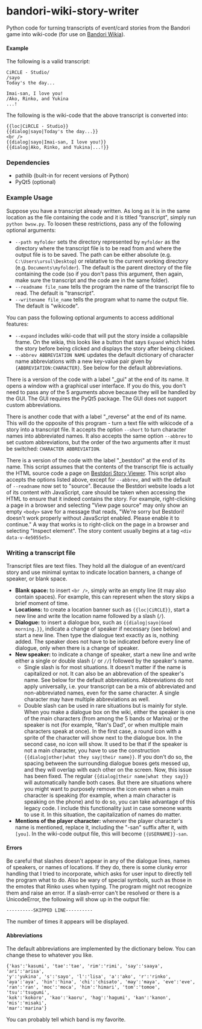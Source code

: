 # bandori-wiki-story-writer
Python code for turning transcripts of event/card stories from the Bandori game into wiki-code (for use on [Bandori Wikia](https://bandori.fandom.com)).

#### Example
The following is a valid transcript:

```
CiRCLE - Studio/
/sayo
Today's the day...
 
Imai-san, I love you!
/Ako, Rinko, and Yukina
...!
```

The following is the wiki-code that the above transcript is converted into:

```
{{loc|CiRCLE - Studio}}
{{dialog|sayo|Today's the day...}}
<br />
{{dialog|sayo|Imai-san, I love you!}}
{{dialog|Ako, Rinko, and Yukina|...!}}
```
### Dependencies
- pathlib (built-in for recent versions of Python)
- PyQt5 (optional)

### Example Usage
Suppose you have a transcript already written. As long as it is in the same location as the file containing the code and it is titled "transcript", simply run `python bwsw.py`. To loosen these restrictions, pass any of the following optional arguments: 
- `--path myfolder` sets the directory represented by `myfolder` as the directory where the transcript file is to be read from and where the output file is to be saved. The path can be either absolute (e.g. `C:\Users\ursul\Desktop`) or relatative to the current working directory (e.g. `Documents\myfolder`). The default is the parent directory of the file containing the code (so if you don't pass this argument, then again, make sure the transcript and the code are in the same folder).
- `--readname file_name` tells the program the name of the transcript file to read. The default is "transcript".
- `--writename file_name` tells the program what to name the output file. The default is "wikicode".

You can pass the following optional arguments to access additional features:
- `--expand` includes wiki-code that will put the story inside a collapsible frame. On the wikia, this looks like a button that says `Expand` which hides the story before being clicked and displays the story after being clicked.
- `--abbrev ABBREVIATION NAME` updates the default dictionary of character name abbreviations with a new key-value pair given by `{ABBREVIATION:CHARACTER}`. See below for the default abbreviations.

There is a version of the code with a label "\_gui" at the end of its name. It opens a window with a graphical user interface. If you do this, you don't need to pass any of the 5 arguments above because they will be handled by the GUI. The GUI requires the PyQt5 package. The GUI does not support custom abbreviations.

There is another code that with a label "\_reverse" at the end of its name. This will do the opposite of this program - turn a text file with wikicode of a story into a transcript file. It accepts the option `--short` to turn character names into abbreviated names. It also accepts the same option `--abbrev` to set custom abbreviations, but the order of the two arguments after it must be switched: `CHARACTER ABBREVIATION`.

There is a version of the code with the label "\_bestdori" at the end of its name. This script assumes that the contents of the transcript file is actually the HTML source code a page on [Bestdori Story Viewer](https://bestdori.com/tool/storyviewer). This script also accepts the options listed above, except for `--abbrev`, and with the default of `--readname` now set to "source". Because the Bestdori website loads a lot of its content with JavaScript, care should be taken when accessing the HTML to ensure that it indeed contains the story. For example, right-clicking a page in a browser and selecting "View page source" may only show an empty `<body>` save for a message that reads, "We're sorry but Bestdori! doesn't work properly without JavaScript enabled. Please enable it to continue." A way that works is to right-click on the page in a browser and selecting "Inspect element". The story content usually begins at a tag `<div data-v-4e5055e5>`.

### Writing a transcript file
Transcript files are text files. They hold all the dialogue of an event/card story and use minimal syntax to indicate location banners, a change of speaker, or blank space.
- **Blank space:** to insert `<br />`, simply write an empty line (it may also contain spaces). For example, this can represent when the story skips a brief moment of time.
- **Locations:** to create a location banner such as `{{loc|CiRCLE}}`, start a new line and write the location name followed by a slash (`/`).
- **Dialogue:** to insert a dialogue box, such as `{{dialog|sayo|Good morning.}}`, indicate a change of speaker if necessary (see below) and start a new line. Then type the dialogue text exactly as is, nothing added. The speaker does not have to be indicated before every line of dialogue, only when there is a change of speaker.
- **New speaker:** to indicate a change of speaker, start a new line and write either a single or double slash (`/` or `//`) followed by the speaker's name.
  - Single slash is for most situations. It doesn't matter if the name is capitalized or not. It can also be an abbrevation of the speaker's name. See below for the default abbreviations. Abbreviations do not apply universally, i.e. your transcript can be a mix of abbreviated and non-abbreviated names, even for the same character. A single character may have multiple abbreviations as well.
  - Double slash can be used in rare situations but is mainly for style. When you make a dialogue box on the wiki, either the speaker is one of the main characters (from among the 5 bands or Marina) or the speaker is not (for example, "Ran's Dad", or when multiple main characters speak at once). In the first case, a round icon with a sprite of the character will show next to the dialogue box. In the second case, no icon will show. It used to be that if the speaker is not a main character, you have to use the construction `{{dialog|other|what they say|their name}}`. If you don't do so, the spacing between the surrounding dialogue boxes gets messed up, and they will overlap with each other on the screen. Now, this issue has been fixed. The regular `{{dialog|their name|what they say}}` will automatically handle both cases. But there are situations where you might want to purposely remove the icon even when a main character is speaking (for example, when a main character is speaking on the phone) and to do so, you can take advantage of this legacy code. I include this functionality just in case someone wants to use it. In this situation, the capitalization of names do matter.
- **Mentions of the player character:** whenever the player character's name is mentioned, replace it, including the "-san" suffix after it, with `[you]`. In the wiki-code output file, this will become `{{USERNAME}}-san`.

#### Errors

Be careful that slashes doesn't appear in any of the dialogue lines, names of speakers, or names of locations. If they do, there is some clunky error handling that I tried to incorporate, which asks for user input to directly tell the program what to do. Also be wary of special symbols, such as those in the emotes that Rinko uses when typing. The program might not recognize them and raise an error. If a slash-error can't be resolved or there is a UnicodeError, the following will show up in the output file:

`----------SKIPPED LINE----------`

The number of times it appears will be displayed.

#### Abbreviations

The default abbreviations are implemented by the dictionary below. You can change these to whatever you like.
```
{'kas':'kasumi', 'tae':'tae', 'rim':'rimi', 'say':'saaya', 'ari':'arisa',
'y':'yukina', 's':'sayo', 'l':'lisa', 'a':'ako', 'r':'rinko',
'aya':'aya', 'hin':'hina', 'chi':'chisato', 'may':'maya', 'eve':'eve',
'ran':'ran', 'moc':'moca', 'him':'himari', 'tom':'tomoe', 'tsu':'tsugumi',
'kok':'kokoro', 'kao':'kaoru', 'hag':'hagumi', 'kan':'kanon', 'mis':'misaki',
'mar':'marina'}
```
You can probably tell which band is my favorite.
